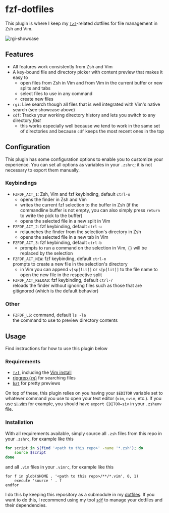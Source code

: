 # fzf-dotfiles

This plugin is where I keep my
[`fzf`](https://github.com/junegunn/fzf.vim)-related dotfiles for file
management in Zsh and Vim.

![`rgi`-showcase](../assets/rgi-showcase.gif)

## Features

- All features work consistently from Zsh and Vim
- A key-bound file and directory picker with content preview that makes it easy
  to
  - open files from Zsh in Vim and from Vim in the current buffer or new splits
    and tabs
  - select files to use in any command
  - create new files
- `rgi`: Live search though all files that is well integrated with Vim's native
  search (see showcase above)
- `cdf`: Tracks your working directory history and lets you switch to any
  directory *fast*
  - this works especially well because we tend to work in the same set of
    directories and because `cdf` keeps the most recent ones in the top

## Configuration

This plugin has some configuration options to enable you to customize your
experience. You can set all options as variables in your `.zshrc`; it is not
necessary to export them manually.

### Keybindings

- `FZFDF_ACT_1`: Zsh, Vim and fzf keybinding, default `ctrl-o`
  - opens the finder in Zsh and Vim
  - writes the current fzf selection to the buffer in Zsh (if the commandline
    buffer is not empty, you can also simply press `return` to write the pick to
    the buffer)
  - opens the selected file in a new split in Vim
- `FZFDF_ACT_2`: fzf keybinding, default `ctrl-u`
  - relaunches the finder from the selection's directory in Zsh
  - opens the selected file in a new tab in Vim
- `FZFDF_ACT_3`: fzf keybinding, default `ctrl-b`
  - prompts to run a command on the selection in Vim, `{}` will be replaced by
    the selection
- `FZFDF_ACT_NEW`: fzf keybinding, default `ctrl-n` \
  prompts to create a new file in the selection's directory
  - in Vim you can append `v[sp[lit]]` or `s[p[lit]]` to the file name to open
    the new file in the respective split
- `FZFDF_ACT_RELOAD`: fzf keybinding, default `ctrl-r` \
  reloads the finder without ignoring files such as those that are gitignored
  (which is the default behavior)

### Other

- `FZFDF_LS`: command, default `ls -la` \
  the command to use to preview directory contents

## Usage

Find instructions for how to use this plugin below

### Requirements

- [`fzf`](https://github.com/junegunn/fzf), including the [Vim
  install](https://github.com/junegunn/fzf/blob/master/README-VIM.md#installation)
- [ripgrep (`rg`)](https://github.com/BurntSushi/ripgrep) for searching files
- [`bat`](https://github.com/sharkdp/bat) for pretty previews

On top of these, this plugin relies on you having your `$EDITOR` variable set to
whatever command you use to open your text editor (`vim`, `nvim`, etc.). If you
use [si-vim](https://github.com/jannis-baum/si-vim.zsh) for example, you should
have `export EDITOR=siv` in your `.zshenv` file.

### Installation

With all requirements available, simply source all `.zsh` files from this repo
in your `.zshrc`, for example like this

```zsh
for script in $(find '<path to this repo>' -name '*.zsh'); do
    source $script
done
```

and all `.vim` files in your `.vimrc`, for example like this

```vimscript
for f in glob($HOME . '<path to this repo>/**/*.vim', 0, 1)
    execute 'source ' . f
endfor
```

I do this by keeping this repository as a submodule in my
[dotfiles](https://github.com/jannis-baum/dotfiles.git). If you want to do this,
I recommend using my tool
[`sdf`](https://github.com/jannis-baum/sync-dotfiles.zsh) to manage your
dotfiles and their dependencies.
